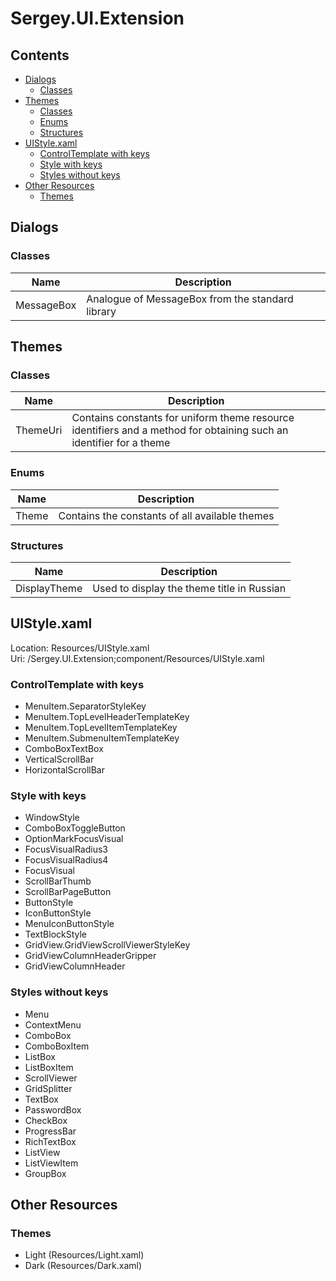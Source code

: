 # Sergey.UI.Extension
## Contents
- [Dialogs](#dialogs)
  - [Classes](#classes)
- [Themes](#themes)
  - [Classes](#classes-1)
  - [Enums](#enums)
  - [Structures](#structures)
- [UIStyle.xaml](#uistylexaml)
  - [ControlTemplate with keys](#controltemplate-with-keys)
  - [Style with keys](#style-with-keys)
  - [Styles without keys](#styles-without-keys)
- [Other Resources](#other-resources)
  - [Themes](#themes-1)
## Dialogs
### Classes
Name|Description
-|-
MessageBox|Analogue of MessageBox from the standard library
## Themes
### Classes
Name|Description
-|-
ThemeUri|Contains constants for uniform theme resource identifiers and a method for obtaining such an identifier for a theme
### Enums
Name|Description
-|-
Theme|Contains the constants of all available themes
### Structures
Name|Description
-|-
DisplayTheme|Used to display the theme title in Russian
## UIStyle.xaml
Location: Resources/UIStyle.xaml  
Uri: /Sergey.UI.Extension;component/Resources/UIStyle.xaml
### ControlTemplate with keys
- MenuItem.SeparatorStyleKey
- MenuItem.TopLevelHeaderTemplateKey
- MenuItem.TopLevelItemTemplateKey
- MenuItem.SubmenuItemTemplateKey
- ComboBoxTextBox
- VerticalScrollBar
- HorizontalScrollBar
### Style with keys
- WindowStyle
- ComboBoxToggleButton
- OptionMarkFocusVisual
- FocusVisualRadius3
- FocusVisualRadius4
- FocusVisual
- ScrollBarThumb
- ScrollBarPageButton
- ButtonStyle
- IconButtonStyle
- MenuIconButtonStyle
- TextBlockStyle
- GridView.GridViewScrollViewerStyleKey
- GridViewColumnHeaderGripper
- GridViewColumnHeader
### Styles without keys
- Menu
- ContextMenu
- ComboBox
- ComboBoxItem
- ListBox
- ListBoxItem
- ScrollViewer
- GridSplitter
- TextBox
- PasswordBox
- CheckBox
- ProgressBar
- RichTextBox
- ListView
- ListViewItem
- GroupBox
## Other Resources
### Themes
- Light (Resources/Light.xaml)
- Dark (Resources/Dark.xaml)
